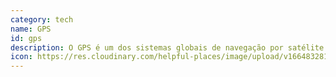 ```yaml
---
category: tech
name: GPS
id: gps
description: O GPS é um dos sistemas globais de navegação por satélite que fornece informações de geolocalização e de tempo a um recetor GPS em qualquer ponto da Terra ou perto dela, onde exista uma linha de visão desobstruída para quatro ou mais satélites GPS.
icon: https://res.cloudinary.com/helpful-places/image/upload/v1664832813/dtpr-icons/tech/wave_bmvtme.svg
---
```


